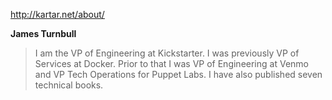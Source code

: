 http://kartar.net/about/ 

**James Turnbull**
>I am the VP of Engineering at Kickstarter. I was previously VP of Services at Docker. Prior to that I was VP of Engineering at Venmo and VP Tech Operations for Puppet Labs. I have also published seven technical books.
